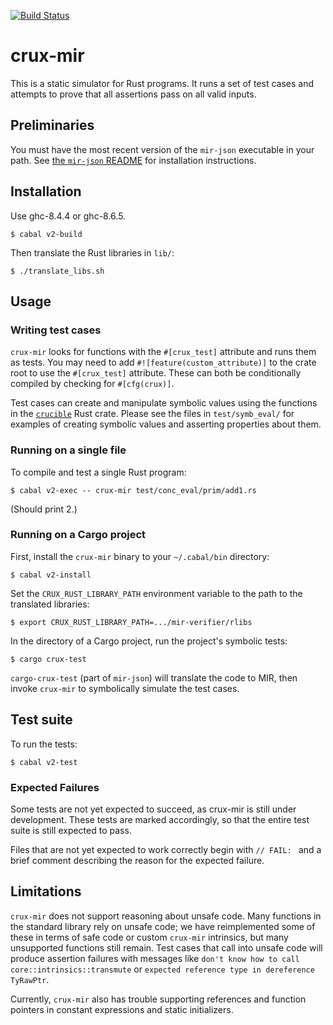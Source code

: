 [![Build Status](https://travis-ci.org/GaloisInc/mir-verifier.svg?branch=master)](https://travis-ci.org/GaloisInc/mir-verifier)

# crux-mir

This is a static simulator for Rust programs.  It runs a set of test cases and
attempts to prove that all assertions pass on all valid inputs.


## Preliminaries

You must have the most recent version of the `mir-json` executable in your
path.  See [the `mir-json` README][mir-json-readme] for installation
instructions.

[mir-json-readme]: https://github.com/GaloisInc/mir-json#readme


## Installation

Use ghc-8.4.4 or ghc-8.6.5.

    $ cabal v2-build

Then translate the Rust libraries in `lib/`:

    $ ./translate_libs.sh


## Usage

### Writing test cases

`crux-mir` looks for functions with the `#[crux_test]` attribute and runs them
as tests.  You may need to add `#![feature(custom_attribute)]` to the crate
root to use the `#[crux_test]` attribute.  These can both be conditionally
compiled by checking for `#[cfg(crux)]`.

Test cases can create and manipulate symbolic values using the functions in the
[`crucible`](lib/crucible) Rust crate.  Please see the files in
`test/symb_eval/` for examples of creating symbolic values and asserting
properties about them.

### Running on a single file

To compile and test a single Rust program:

    $ cabal v2-exec -- crux-mir test/conc_eval/prim/add1.rs

(Should print 2.)

### Running on a Cargo project

First, install the `crux-mir` binary to your `~/.cabal/bin` directory:

    $ cabal v2-install

Set the `CRUX_RUST_LIBRARY_PATH` environment variable to the path to the
translated libraries:

    $ export CRUX_RUST_LIBRARY_PATH=.../mir-verifier/rlibs

In the directory of a Cargo project, run the project's symbolic tests:

    $ cargo crux-test

`cargo-crux-test` (part of `mir-json`) will translate the code to MIR, then
invoke `crux-mir` to symbolically simulate the test cases.


## Test suite

To run the tests:

    $ cabal v2-test

### Expected Failures

Some tests are not yet expected to succeed, as crux-mir is still under
development. These tests are marked accordingly, so that the entire
test suite is still expected to pass.

Files that are not yet expected to work correctly begin with `// FAIL: ` and
a brief comment describing the reason for the expected failure.


## Limitations

`crux-mir` does not support reasoning about unsafe code.  Many functions in
the standard library rely on unsafe code; we have reimplemented some of these
in terms of safe code or custom `crux-mir` intrinsics, but many unsupported
functions still remain.  Test cases that call into unsafe code will produce
assertion failures with messages like `don't know how to call
core::intrinsics::transmute` or `expected reference type in dereference
TyRawPtr`.

Currently, `crux-mir` also has trouble supporting references and function
pointers in constant expressions and static initializers.
